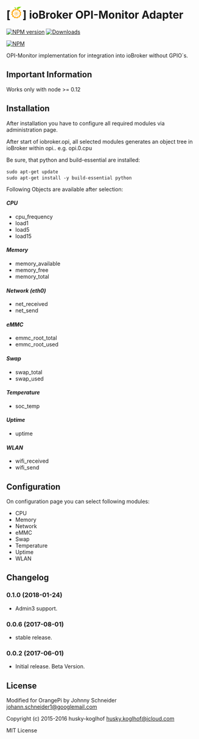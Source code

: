 [![Logo](admin/opi.png)]
ioBroker OPI-Monitor Adapter
==============

[![NPM version](http://img.shields.io/npm/v/iobroker.opi.svg)](https://www.npmjs.com/package/iobroker.opi)
[![Downloads](https://img.shields.io/npm/dm/iobroker.opi.svg)](https://www.npmjs.com/package/iobroker.opi)

[![NPM](https://nodei.co/npm/iobroker.opi.png?downloads=true)](https://nodei.co/npm/iobroker.opi/)

OPI-Monitor implementation for integration into ioBroker without GPIO`s.

## Important Information
Works only with node >= 0.12


## Installation
After installation you have to configure all required modules via administration page.

After start of iobroker.opi, all selected modules generates
an object tree in ioBroker within opi.<instance>.<modulename>
e.g. opi.0.cpu

Be sure, that python and build-essential are installed:

```
sudo apt-get update
sudo apt-get install -y build-essential python
```

Following Objects are available after selection:

#### *CPU*
- cpu_frequency
- load1
- load5
- load15

#### *Memory*
- memory_available
- memory_free
- memory_total

#### *Network (eth0)*
- net_received
- net_send

#### *eMMC*
- emmc_root_total
- emmc_root_used

#### *Swap*
- swap_total
- swap_used

#### *Temperature*
- soc_temp

#### *Uptime*
- uptime

#### *WLAN*
- wifi_received
- wifi_send

## Configuration
On configuration page you can select following modules:

- CPU
- Memory
- Network
- eMMC
- Swap
- Temperature
- Uptime
- WLAN

## Changelog
### 0.1.0 (2018-01-24)
- Admin3 support.

### 0.0.6 (2017-08-01)
- stable release.

### 0.0.2 (2017-06-01)
- Initial release. Beta Version.


## License
Modified for OrangePi by Johnny Schneider <johann.schneider1@googlemail.com>

Copyright (c) 2015-2016 husky-koglhof <husky.koglhof@icloud.com>

MIT License

